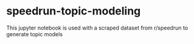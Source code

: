 # speedrun-topic-modeling
This jupyter notebook is used with a scraped dataset from r/speedrun to generate topic models
